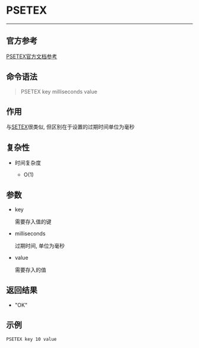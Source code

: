 # PSETEX

---

## 官方参考

[PSETEX官方文档参考](https://redis.io/commands/PSETEX/)

## 命令语法

> PSETEX key milliseconds value 

## 作用

与[SETEX](/repository/Databases/NoSQL/Redis/docs/String/SETEX.md)很类似, 但区别在于设置的过期时间单位为毫秒

## 复杂性

- 时间复杂度

  - O(1)

## 参数

- key

    需要存入值的键

- milliseconds

    过期时间, 单位为毫秒

- value

    需要存入的值

## 返回结果

- "OK"

## 示例

```bash
PSETEX key 10 value
```